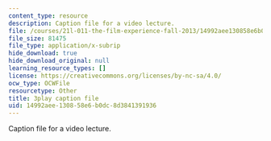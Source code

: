```yaml
---
content_type: resource
description: Caption file for a video lecture.
file: /courses/21l-011-the-film-experience-fall-2013/14992aee130858e6b0dc8d3841391936_LFOsw1Vccac.vtt
file_size: 81475
file_type: application/x-subrip
hide_download: true
hide_download_original: null
learning_resource_types: []
license: https://creativecommons.org/licenses/by-nc-sa/4.0/
ocw_type: OCWFile
resourcetype: Other
title: 3play caption file
uid: 14992aee-1308-58e6-b0dc-8d3841391936
---
```

Caption file for a video lecture.